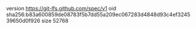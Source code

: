 version https://git-lfs.github.com/spec/v1
oid sha256:b83a600859de08783f5b7dd55a209ec067283d4848d93c4ef324539650d0f926
size 52768
